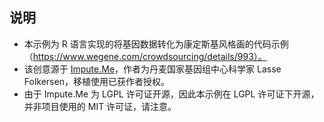 ## 说明

- 本示例为 R 语言实现的将基因数据转化为康定斯基风格画的代码示例（https://www.wegene.com/crowdsourcing/details/993）。
- 该创意源于 [Impute.Me](https://www.impute.me/)，作者为丹麦国家基因组中心科学家 Lasse Folkersen，移植使用已获作者授权。
- 由于 Impute.Me 为 LGPL 许可证开源，因此本示例在 LGPL 许可证下开源，并非项目使用的 MIT 许可证，请注意。